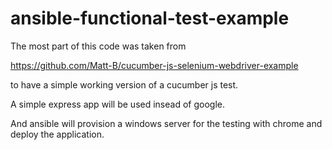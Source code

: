 # ansible-functional-test-example


The most part of this code was taken from 

https://github.com/Matt-B/cucumber-js-selenium-webdriver-example

to have a simple working version of a cucumber js test.

A simple express app will be used insead of google.

And ansible will provision a windows server for the testing with chrome and deploy the application.

